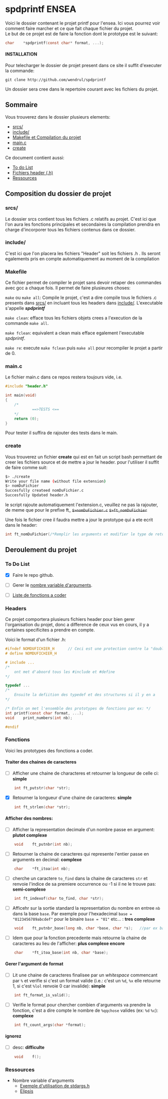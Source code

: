 # spdprintf ENSEA

 Voici le dossier contenant le projet printf pour l'ensea.
Ici vous pourrez voir comment faire marcher et ce que fait chaque fichier du projet.\
Le but de ce projet est de faire la fonction dont le prototype est le suivant:
```c
char	*spdprintf(const char* format, ...);
```

#### INSTALLATION
Pour telecharger le dossier de projet present dans ce site il suffit d'executer la commande:

``git clone http://github.com/wendrul/spdprintf``

Un dossier sera cree dans le repertoire courant avec les fichiers du projet.

## Sommaire
Vous trouverez dans le dossier plusieurs elements:

- [srcs/](https://github.com/wendrul/spdprintf/blob/master/README.md#srcs])
- [include/](https://github.com/wendrul/spdprintf/blob/master/README.md#include)
- [Makefile et Compilation du projet](https://github.com/wendrul/spdprintf/blob/master/README.md#Makefile)
- [main.c](https://github.com/wendrul/spdprintf/blob/master/README.md#main.c)
- [create](https://github.com/wendrul/spdprintf/blob/master/README.md#create)

Ce document contient aussi:

- [To do List](https://github.com/wendrul/spdprintf/blob/master/README.md#To-Do-List)
- [Fichiers header (.h)](https://github.com/wendrul/spdprintf/blob/master/README.md#headers)
- [Ressources](https://github.com/wendrul/spdprintf/blob/master/README.md#Ressources)

## Composition du dossier de projet

### srcs/

Le dossier srcs contient tous les fichiers .c relatifs au projet. C'est ici que l'on aura
les fonctions principales et secondaires la compilation prendra en charge d'incorporer tous 
les fichiers contenus dans ce dossier.

### include/

C'est ici que l'on placera les fichiers "Header" soit les fichiers .h . 
Ils seront egalements pris en compte automatiquement au moment de la compilation

### Makefile

Ce fichier permet de compiler le projet sans devoir retaper des commandes avec gcc a chaque fois. 
Il permet de faire plusieures choses:

``make`` ou ``make all``: Compile le projet, c'est a dire compile tous le fichiers .c presents dans 
[srcs/](srcs/) en incluant tous les headers dans [include/](include/). L'executable s'appelle ***spdprintf***

``make clean``: efface tous les fichiers objets crees a l'execution de la commande `make all`.

``make fclean``: equivalent a clean mais efface egalement l'executable *spdprintf*.

``make re``: execute `make fclean` puis `make all` pour recompiler le projet a partir de 0.

### main.c

Le fichier main.c dans ce repos restera toujours vide, i.e.

```c
#include "header.h"

int	main(void)
{
	/*
        	==>TESTS <==
	*/
	return (0);
}
```

Pour tester il suffira de rajouter des tests dans le main.

### create

Vous trouverez un fichier **create** qui est en fait un script bash permettant de creer les fichiers source et de mettre a jour le header. pour l'utiliser il suffit de faire comme suit:

```bash
$> ./create
Write your file name (without file extension)
$> nomDuFichier
Succesfully createed nomDuFichier.c
Succesfully Updated header.h
```
le script rajoute automatiquement l'extension.c, veuillez ne pas la rajouter, de meme que pour le prefixe ft\_
~~``$>nomDuFichier.c``~~
~~``$>ft_nomDuFichier``~~

Une fois le fichier cree il faudra mettre a jour le prototype qui a ete ecrit dans le header:
```c
int	ft_nomDuFichier(/*Remplir les arguments et modifier le type de retour*/);
```


## Deroulement du projet

### To Do List

- [x] Faire le repo github.

- [ ] Gerer le [nombre variable d'arguments](https://stackoverflow.com/questions/2433295/how-does-printf-handle-its-arguments).

- [ ]  [Liste de fonctions a coder](https://github.com/wendrul/spdprintf/blob/master/README.md#fonctions)

### Headers

Ce projet comportera plusieurs fichiers header pour bien gerer l'organisation du projet, donc a difference de ceux vus en cours, il y a certaines specificites a prendre en compte.

Voici le format d'un fichier .h:
```c
#ifndef NOMDUFICHIER_H		// Ceci est une protection contre la "double inclusion"
# define NOMDUFICHIER_H

# include ...
/*
	ont met d'aboord tous les #include et #define
*/

typedef ...
/*
	Ensuite la defiition des typedef et des structures si il y en a
*/

/* Enfin on met l'ensemble des prototypes de fonctions par ex: */
int	printf(const char format, ...);
void	print_numbers(int nb);

#endif
```
### Fonctions

Voici les prototypes des fonctions a coder.

#### Traiter des chaines de caracteres
- [ ] Afficher une chaine de characteres et retourner la longueur de celle ci: **simple**
```c
	int	ft_putstr(char *str);
```
- [x] Retourner la longueur d'une chaine de caracteres: **simple**
```c
	int	ft_strlen(char *str);
```



#### Afficher des nombres:
- [ ] Afficher la representation decimale d'un nombre passe en argument: **plutot complexe**
```c
	void	ft_putnbr(int nb);
```
  - [ ] Retourner la chaine de caracteres qui represente l'entier passe en arguments en decimal: **complexe**
```c
	char	*ft_itoa(int nb);
```
  - [ ] cherche un caractere `to_find` dans la chaine de caracteres `str` et renvoie l'indice de sa premiere occurrence ou -1 si il ne le trouve pas: **semi-complexe**
```c
	int	ft_indexof(char to_find, char *str);
```
  - [ ] Afficehr sur la sortie standard la representation du nombre en entree `nb` dans la base `base`. Par exemple pour l'hexadecimal `base = "0123456789abcdef"` pour le binaire `base = "01"` etc... : **tres complexe**
```c
	void	ft_putnbr_base(long nb, char *base, char *s);	//par ex base = "0123456789abcdef"
```
  - [ ] Idem que pour la fonction precedente mais retourne la chaine de caracteres au lieu de l'afficher: **plus complexe encore**
```c
	char	*ft_itoa_base(int nb, char *base);
```
#### Gerer l'argument de format
- [ ] Lit une chaine de caracteres finalisee par un _whitespace_ commencant par `%` et verifie si c'est un format valide (i.e.: c'est un `%d`, `%x` elle retourne 1, si c'est `%lol` renvoie 0 car invalide): **simple**
```c
	int	ft_format_is_valid();
```
- [ ] Verifie le format pour chercher combien d'arguments va prendre la fonction, c'est a dire compte le nombre de `%qqchose` valides (ex: `%d` `%c`): **complexe**
```c
	int	ft_count_args(char *format);
```
#### ignorez
- [ ] desc: **difficulte**
```c
	void	f();
```

### Ressources

- Nombre variable d'arguments
  - [Exemple d'utilisation de stdargs.h](https://stackoverflow.com/questions/2433295/how-does-printf-handle-its-arguments)
  - [Elipsis](https://en.wikipedia.org/wiki/Ellipsis_(computer_programming))


















